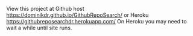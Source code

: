 View this project at Github host https://dominikdr.github.io/GithubRepoSearch/
or Heroku https://githubreposearchdr.herokuapp.com/ On Heroku you may need to wait a while until site runs.
